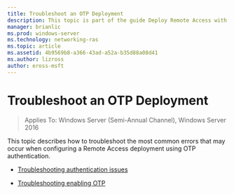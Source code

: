 ```yaml
---
title: Troubleshoot an OTP Deployment
description: This topic is part of the guide Deploy Remote Access with OTP Authentication in Windows Server 2016.
manager: brianlic
ms.prod: windows-server
ms.technology: networking-ras
ms.topic: article
ms.assetid: 4b9569b8-a366-43ad-a52a-b35d88a08d41
ms.author: lizross
author: eross-msft
---
```

# Troubleshoot an OTP Deployment

>Applies To: Windows Server (Semi-Annual Channel), Windows Server 2016

This topic describes how to troubleshoot the most common errors that may occur when configuring a Remote Access deployment using OTP authentication.  

-   [Troubleshooting authentication issues](Troubleshooting-Authentication-Issues.md)  
  
-   [Troubleshooting enabling OTP](Troubleshooting-Enabling-OTP.md)  
  


